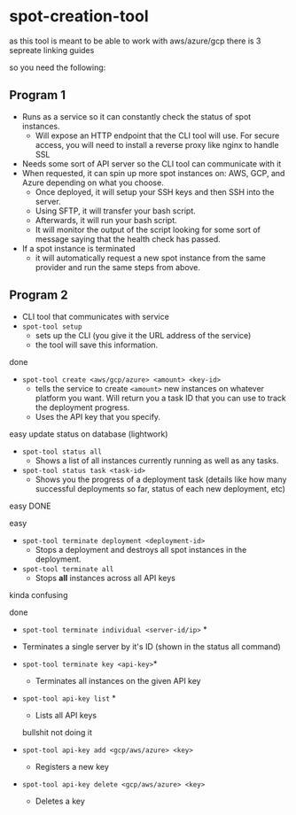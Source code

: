 # spot-creation-tool
as this tool is meant to be able to work with aws/azure/gcp there is 3 sepreate linking guides


so you need the following:
## Program 1
- Runs as a service so it can constantly check the status of spot instances.
  - Will expose an HTTP endpoint that the CLI tool will use. For secure access, you will need to install a reverse proxy like nginx to handle SSL
- Needs some sort of API server so the CLI tool can communicate with it
- When requested, it can spin up more spot instances on: AWS, GCP, and Azure depending on what you choose.
  - Once deployed, it will setup your SSH keys and then SSH into the server.
  - Using SFTP, it will transfer your bash script.
  - Afterwards, it will run your bash script.
  - It will monitor the output of the script looking for some sort of message saying that the health check has passed.
- If a spot instance is terminated
  - it will automatically request a new spot instance from the same provider and run the same steps from above.

## Program 2
- CLI tool that communicates with service
- `spot-tool setup`
  - sets up the CLI (you give it the URL address of the service)
  - the tool will save this information.
  
done
- `spot-tool create <aws/gcp/azure> <amount> <key-id>`
   - tells the service to create `<amount>` new instances on whatever platform you want. Will return you a task ID that you can use to track the deployment progress.
   - Uses the API key that you specify.
   
easy update status on database (lightwork)
- `spot-tool status all`
  - Shows a list of all instances currently running as well as any tasks.
- `spot-tool status task <task-id>`
  - Shows you the progress of a deployment task (details like how many successful deployments so far, status of each new deployment, etc)


easy DONE

  
easy
- `spot-tool terminate deployment <deployment-id>`
  - Stops a deployment and destroys all spot instances in the deployment.
- `spot-tool terminate all`
  - Stops **all** instances across all API keys



kinda confusing


 
 done
 - `spot-tool terminate individual <server-id/ip>` *
- Terminates a single server by it's ID (shown in the status all command) 
- `spot-tool terminate key <api-key>`*
  - Terminates all instances on the given API key
- `spot-tool api-key list` *
  - Lists all API keys
  
  
  bullshit not doing it
- `spot-tool api-key add <gcp/aws/azure> <key>`
  - Registers a new key
- `spot-tool api-key delete <gcp/aws/azure> <key>`
  - Deletes a key